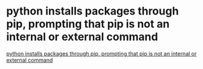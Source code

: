 # python installs packages through pip, prompting that pip is not an internal or external command
[python installs packages through pip, prompting that pip is not an internal or external command](https://aiwithcloud.com/2022/09/16/python_installs_packages_through_pip_prompting_that_pip_is_not_an_internal_or_external_command/)